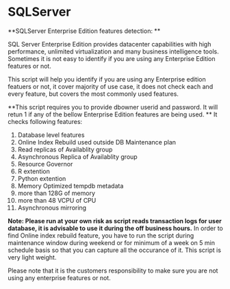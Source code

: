 # SQLServer
**SQLServer Enterprise Edition features detection: **

SQL Server Enterprise Edition provides datacenter capabilities with high performance, unlimited virtualization and many business intelligence tools. Sometimes it is not easy to identify if you are using any Enterprise Edition features or not.

This script will help you identify if you are using any Enterprise edition featuers or not, it cover majority of use case, it does not check each and every feature, but covers the most commonly used features. 

**This script requires you to provide dbowner userid and password. It will retun 1 if any of the bellow Enterprise Edition features are being used. **
It checks following features:
1. Database level features 
2. Online Index Rebuild used outside DB Maintenance plan 
3. Read replicas of Availablity group
4. Asynchronous Replica of Availablity group 
5. Resource Governor 
6. R extention
7. Python extention
8. Memory Optimized tempdb metadata
9. more than 128G of memory 
10. more than 48 VCPU of CPU
11. Asynchronous mirroring

**Note: Please run at your own risk as script reads transaction logs for user database, it is advisable to use it during the off business hours.**
In order to find Online index rebuild feature, you have to run the script during maintenance window during weekend or for minimum of a week on 5 min schedule basis so that you can capture all the occurance of it. This script is very light weight. 

Please note that it is the customers responsibility to make sure you are not using any enterprise features or not.
